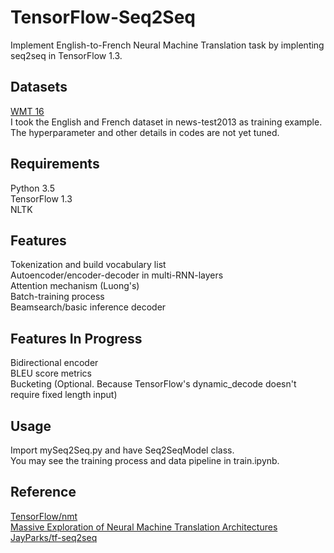 # TensorFlow-Seq2Seq
Implement English-to-French Neural Machine Translation task by implenting seq2seq in TensorFlow 1.3.  

## Datasets
[WMT 16](http://www.statmt.org/wmt16/translation-task.html)  
I took the English and French dataset in news-test2013 as training example.  
The hyperparameter and other details in codes are not yet tuned.  

## Requirements
Python 3.5  
TensorFlow 1.3  
NLTK  

## Features
Tokenization and build vocabulary list  
Autoencoder/encoder-decoder in multi-RNN-layers  
Attention mechanism (Luong's)  
Batch-training process  
Beamsearch/basic inference decoder  

## Features In Progress
Bidirectional encoder  
BLEU score metrics  
Bucketing (Optional. Because TensorFlow's dynamic_decode doesn't require fixed length input)  

## Usage
Import mySeq2Seq.py and have Seq2SeqModel class.  
You may see the training process and data pipeline in train.ipynb.  

## Reference
[TensorFlow/nmt](https://github.com/tensorflow/nmt)  
[Massive Exploration of Neural Machine Translation Architectures](https://arxiv.org/abs/1703.03906)  
[JayParks/tf-seq2seq](https://github.com/JayParks/tf-seq2seq)  
